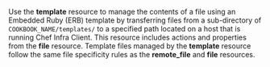 Use the **template** resource to manage the contents of a file using an
Embedded Ruby (ERB) template by transferring files from a sub-directory
of `COOKBOOK_NAME/templates/` to a specified path located on a host that
is running Chef Infra Client. This resource includes actions and
properties from the **file** resource. Template files managed by the
**template** resource follow the same file specificity rules as the
**remote_file** and **file** resources.